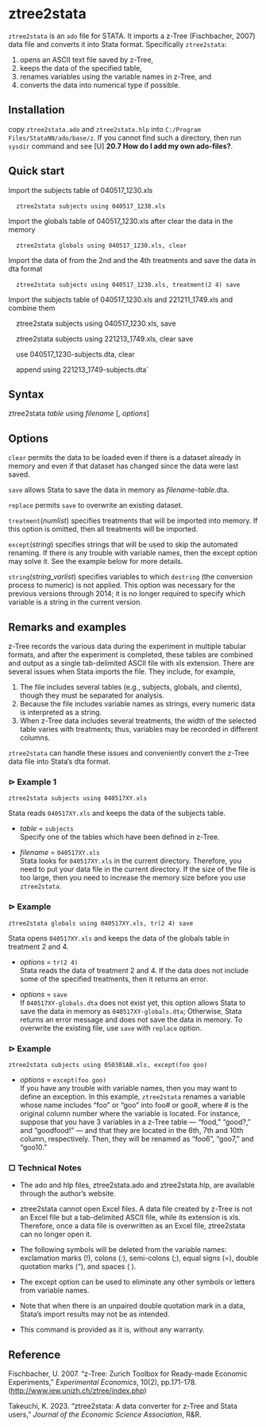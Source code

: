 # ztree2stata

`ztree2stata` is an `ado` file for STATA. 
It imports a z-Tree (Fischbacher, 2007) data file and
converts it into Stata format. Specifically `ztree2stata`:

1.  opens an ASCII text file saved by z-Tree,
2.  keeps the data of the specified table,
3.  renames variables using the variable names in z-Tree, and
4.  converts the data into numerical type if possible.

## Installation
copy `ztree2stata.ado` and `ztree2stata.hlp` into
`C:/Program Files/StataNN/ado/base/z`. If you cannot find such a
directory, then run `sysdir` command and see \[U\] **20.7 How do I add
my own ado-files?**.  

## Quick start

Import the subjects table of 040517_1230.xls

&nbsp;&nbsp;&nbsp; `ztree2stata subjects using 040517_1230.xls`

Import the globals table of 040517_1230.xls after clear the data in the
memory

&nbsp;&nbsp;&nbsp; `ztree2stata globals using 040517_1230.xls, clear`

Import the data of from the 2nd and the 4th treatments and save the data
in dta format

&nbsp;&nbsp;&nbsp; `ztree2stata subjects using 040517_1230.xls, treatment(2 4) save`

Import the subjects table of 040517_1230.xls and 221211_1749.xls and
combine them

&nbsp;&nbsp;&nbsp; ztree2stata subjects using 040517_1230.xls, save

&nbsp;&nbsp;&nbsp; ztree2stata subjects using 221213_1749.xls, clear save

&nbsp;&nbsp;&nbsp; use 040517_1230-subjects.dta, clear

&nbsp;&nbsp;&nbsp; append using 221213_1749-subjects.dta`

## Syntax

ztree2stata *table* using *filename* [, *options*]

## Options

`clear` permits the data to be loaded even if there is a dataset
already in memory and even if that dataset has changed since the data
were last saved.

`save` allows Stata to save the data in memory as
*filename-table*.dta.

`replace` permits `save` to overwrite an existing dataset.

`treatment`(*numlist*) specifies treatments that will be
imported into memory. If this option is omitted, then all treatments
will be imported.

`except`(*string*) specifies strings that will be used to
skip the automated renaming. If there is any trouble with variable
names, then the except option may solve it. See the example below for
more details.

`string`(*string_varlist*) specifies variables to which
`destring` (the conversion process to numeric) is not applied. This
option was necessary for the previous versions through 2014; it is no
longer required to specify which variable is a string in the current
version.

## Remarks and examples

z-Tree records the various data during the experiment in multiple
tabular formats, and after the experiment is completed, these tables are
combined and output as a single tab-delimited ASCII file with xls
extension. There are several issues when Stata imports the file. They
include, for example,

1.  The file includes several tables (e.g., subjects, globals, and
    clients), though they must be separated for analysis.
2.  Because the file includes variable names as strings, every numeric
    data is interpreted as a string.
3.  When z-Tree data includes several treatments, the width of the
    selected table varies with treatments; thus, variables may be
    recorded in different columns.

`ztree2stata` can handle these issues and conveniently convert the z-Tree data file into Stata’s dta format.

### ⊳ Example 1

`ztree2stata subjects using 040517XY.xls`

Stata reads `040517XY.xls` and keeps the data of the subjects table.

-   *table* = `subjects`  
    Specify one of the tables which have been defined in z-Tree.

-   *filename* = `040517XY.xls`  
    Stata looks for `040517XY.xls` in the current directory. Therefore,
    you need to put your data file in the current directory. If the size
    of the file is too large, then you need to increase the memory size
    before you use `ztree2stata`.

### ⊳ Example

`ztree2stata globals using 040517XY.xls, tr(2 4) save`

Stata opens `040517XY.xls` and keeps the data of the globals table in
treatment 2 and 4.

-   *options* = `tr(2 4)`  
    Stata reads the data of treatment 2 and 4. If the data does not
    include some of the specified treatments, then it returns an error.

-   *options* = `save`  
    If `040517XY-globals.dta` does not exist yet, this option allows
    Stata to save the data in memory as `040517XY-globals.dta`;
    Otherwise, Stata returns an error message and does not save the data
    in memory. To overwrite the existing file, use `save` with `replace`
    option.

### ⊳ Example

`ztree2stata subjects using 050301AB.xls, except(foo goo) `

-   *options* = `except(foo goo)`  
    If you have any trouble with variable names, then you may want to
    define an exception. In this example, `ztree2stata` renames a
    variable whose name includes “foo” or “goo” into foo# or goo#, where
    \# is the original column number where the variable is located. For
    instance, suppose that you have 3 variables in a z-Tree table —
    “food,” “good?,” and “goodfood!” — and that they are located in the
    6th, 7th and 10th column, respectively. Then, they will be renamed
    as “foo6”, “goo7,” and “goo10.”

### □ Technical Notes

-   The ado and hlp files, ztree2stata.ado and ztree2stata.hlp, are
    available through the author’s website.

-   ztree2stata cannot open Excel files. A data file created by z-Tree
    is not an Excel file but a tab-delimited ASCII file, while its
    extension is xls. Therefore, once a data file is overwritten as an
    Excel file, ztree2stata can no longer open it.

-   The following symbols will be deleted from the variable names:
    exclamation marks (!), colons (:), semi-colons (;), equal signs (=),
    double quotation marks (“), and spaces ( ).

-   The except option can be used to eliminate any other symbols or
    letters from variable names.

-   Note that when there is an unpaired double quotation mark in a data,
    Stata’s import results may not be as intended.

-   This command is provided as it is, without any warranty.

## Reference

Fischbacher, U. 2007. “z-Tree: Zurich Toolbox for Ready-made Economic
Experiments,” *Experimental Economics*, 10(2), pp.171-178.
(<http://www.iew.unizh.ch/ztree/index.php>)

Takeuchi, K. 2023. “ztree2stata: A data converter for z-Tree and Stata users,”
*Journal of the Economic Science Association*, R&R. 
